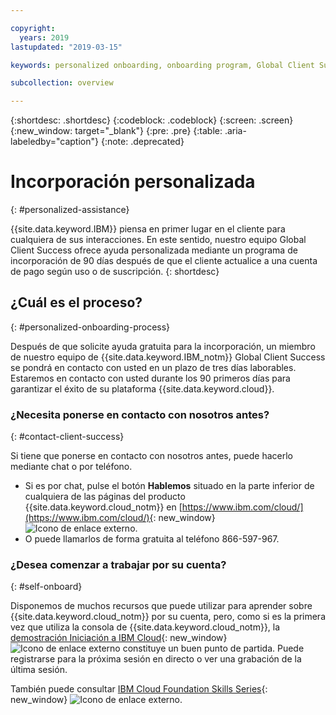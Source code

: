 ```yaml
---

copyright:
  years: 2019
lastupdated: "2019-03-15"

keywords: personalized onboarding, onboarding program, Global Client Success

subcollection: overview

---
```


{:shortdesc: .shortdesc}
{:codeblock: .codeblock}
{:screen: .screen}
{:new_window: target="_blank"}
{:pre: .pre}
{:table: .aria-labeledby="caption"}
{:note: .deprecated}


# Incorporación personalizada
{: #personalized-assistance}

{{site.data.keyword.IBM}} piensa en primer lugar en el cliente para cualquiera de sus interacciones. En este sentido, nuestro equipo Global Client Success ofrece ayuda personalizada mediante un programa de incorporación de 90 días después de que el cliente actualice a una cuenta de pago según uso o de suscripción.
{: shortdesc}

## ¿Cuál es el proceso?
{: #personalized-onboarding-process}

Después de que solicite ayuda gratuita para la incorporación, un miembro de nuestro equipo de {{site.data.keyword.IBM_notm}} Global Client Success se pondrá en contacto con usted en un plazo de tres días laborables. Estaremos en contacto con usted durante los 90 primeros días para garantizar el éxito de su plataforma {{site.data.keyword.cloud}}. 

### ¿Necesita ponerse en contacto con nosotros antes?
{: #contact-client-success}

Si tiene que ponerse en contacto con nosotros antes, puede hacerlo mediante chat o por teléfono. 

* Si es por chat, pulse el botón **Hablemos** situado en la parte inferior de cualquiera de las páginas del producto {{site.data.keyword.cloud_notm}} en [https://www.ibm.com/cloud/](https://www.ibm.com/cloud/){: new_window} ![Icono de enlace externo](../icons/launch-glyph.svg "Icono de enlace externo").
* O puede llamarlos de forma gratuita al teléfono 866-597-967.

### ¿Desea comenzar a trabajar por su cuenta?
{: #self-onboard}

Disponemos de muchos recursos que puede utilizar para aprender sobre {{site.data.keyword.cloud_notm}} por su cuenta, pero, como si es la primera vez que utiliza la consola de {{site.data.keyword.cloud_notm}}, la [demostración Iniciación a IBM Cloud](https://register.gotowebinar.com/rt/59027010652048207380){: new_window} ![Icono de enlace externo](../icons/launch-glyph.svg "Icono de enlace externo") constituye un buen punto de partida. Puede registrarse para la próxima sesión en directo o ver una grabación de la última sesión. 

También puede consultar [IBM Cloud Foundation Skills Series](https://www.youtube.com/playlist?list=PLmesOgYt3nKCfsXqx-A5k1bP7t146U4rz){: new_window} ![Icono de enlace externo](../icons/launch-glyph.svg "Icono de enlace externo").
